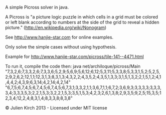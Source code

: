 A simple Picross solver in java.

A Picross is "a picture logic puzzle in which cells in a grid must be colored or left blank according to numbers at the side of the grid to reveal a hidden picture." (http://en.wikipedia.org/wiki/Nonogram)

See http://www.hanjie-star.com for online examples.

Only solve the simple cases without using hypothesis.

Example for http://www.hanjie-star.com/picross/tile-141--4471.html

To run it, compile the code then:
    java net/archiloque/picross/Main "7,3,2,6;7,3,3,2,6;7,3,3,6;5,2,9;5,6,9;5,6,12;6,12;5,3,11;5,3,3,8;5,3,3,1,5,2;5,2,5,2;9,2,6,2;12,1,1;12,3,1,3;8,3,1,3;4,3,2,2;4,3,5,2;4,3,5,1,3,3;3,1,5,1,3,2;2,1,5,1,2;4,1,4,4,2;4,3,9;6,3,14;4,2,14;4,2,14" "6,7,5;6,7,4,5;6,7,4,5;6,7,4,5;6,7,3,1;3,3,2,1,1;3,6,7,1,1;6,7,2;3,6,9,3;3,3,3,3;3,3,3,3,4;3,3,3,5,3;2,2,1,5,3;3,2,2,1,5,3;3,5,1,5,3;4,2,3;2,6,1,3,8;2,9,3,5;9,2,5;15,3,5;12,3,4;12,2,4;8,3,1,4;8,3,3,8;8,3,8"

© Julien Kirch 2013 - Licensed under MIT license